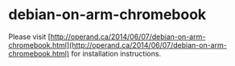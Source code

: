debian-on-arm-chromebook
========================

Please visit [http://operand.ca/2014/06/07/debian-on-arm-chromebook.html](http://operand.ca/2014/06/07/debian-on-arm-chromebook.html) for installation instructions.

